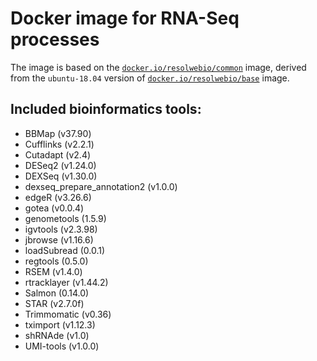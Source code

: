 # Docker image for RNA-Seq processes

The image is based on the [`docker.io/resolwebio/common`](
https://hub.docker.com/r/resolwebio/common/) image, derived from the
`ubuntu-18.04` version of [`docker.io/resolwebio/base`](
https://hub.docker.com/r/resolwebio/base/) image.

Included bioinformatics tools:
------------------------------
* BBMap (v37.90)
* Cufflinks (v2.2.1)
* Cutadapt (v2.4)
* DESeq2 (v1.24.0)
* DEXSeq (v1.30.0)
* dexseq_prepare_annotation2 (v1.0.0)
* edgeR (v3.26.6)
* gotea (v0.0.4)
* genometools (1.5.9)
* igvtools (v2.3.98)
* jbrowse (v1.16.6)
* loadSubread (0.0.1)
* regtools (0.5.0)
* RSEM (v1.4.0)
* rtracklayer (v1.44.2)
* Salmon (0.14.0)
* STAR (v2.7.0f)
* Trimmomatic (v0.36)
* tximport (v1.12.3)
* shRNAde (v1.0)
* UMI-tools (v1.0.0)
